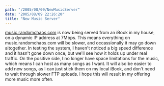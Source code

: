 ```yaml
---
path: "/2005/08/09/NewMusicServer" 
date: "2005/08/09 22:26:20" 
title: "New Music Server" 
---
```

<a href="http://music.randomchaos.com/">music.randomchaos.com</a> is now being served from an iBook in my house, on a dynamic IP address at 7Mbps. This means everything on music.randomchaos.com will be slower, and occassionally it may go down altogether. In testing the system, I haven't noticed a big speed difference and it hasn't gone down once, but we'll see how it holds up under real traffic. On the positive side, I no longer have space limitations for the music, which means I can host as many songs as I want. It will also be easier to add new songs, as I can just stick them on my local iBook, and don't need to wait through slower FTP uploads. I hope this will result in my offering more music more often.